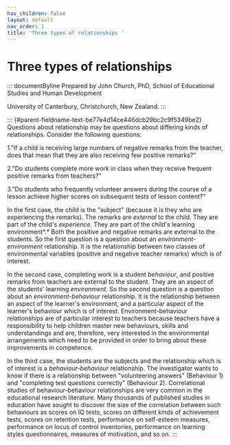 ```yaml
---
has_children: false
layout: default
nav_order: 1
title: 'Three types of relationships '
---
```

# Three types of relationships 


::: documentByline
Prepared by John Church, PhD, School of Educational Studies and Human
Development

University of Canterbury, Christchurch, New Zealand.
:::

::: {#parent-fieldname-text-be77e4d14ce446dcb29bc2c9f5349be2}
Questions about relationship may be questions about differing kinds of
relationships. Consider the following questions:

1."If a child is receiving large numbers of negative remarks from the
teacher, does that mean that they are also receiving few positive
remarks?"

2."Do students complete more work in class when they receive frequent
positive remarks from teachers?"

3."Do students who frequently volunteer answers during the course of a
lesson achieve higher scores on subsequent tests of lesson content?"

In the first case, the child is the "subject" (because it is they who
are experiencing the remarks). The remarks are *external* to the child.
They are part of the child's *experience*. They are part of the child's
learning environment*.* Both the positive and negative remarks are
external to the students. So the first question is a question about an
*environment-environment* relationship. It is the relationship between
two classes of environmental variables (positive and negative teacher
remarks) which is of interest.

In the second case, completing work is a student *behaviour*, and
positive remarks from teachers are external to the student. They are an
aspect of the students' learning *environment.* So the second question
is a question about an *environment-behaviour* relationship. It is the
relationship between an aspect of the learner\'s environment, and a
particular aspect of the learner\'s behaviour which is of interest.
Environment-behaviour relationships are of particular interest to
teachers because teachers have a responsibility to help children master
new behaviours, skills and understandings and are, therefore, very
interested in the environmental arrangements which need to be provided
in order to bring about these improvements in competence.

In the third case, the students are the subjects and the relationship
which is of interest is a *behaviour-behaviour* relationship. The
investigator wants to know if there is a relationship between
"volunteering answers" (Behaviour 1) and "completing test questions
correctly" (Behaviour 2). Correlational studies of behaviour-behaviour
relationships are very common in the educational research literature.
Many thousands of published studies in education have sought to discover
the size of the correlation between such behaviours as scores on IQ
tests, scores on different kinds of achievement tests, scores on
retention tests, performance on self-esteem measures, performance on
locus of control inventories, performance on learning styles
questionnaires, measures of motivation, and so on.
:::
